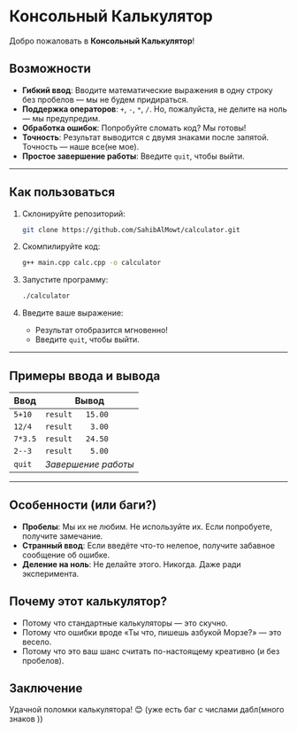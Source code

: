 # Консольный Калькулятор

Добро пожаловать в **Консольный Калькулятор**!   


##  Возможности

- **Гибкий ввод**: Вводите математические выражения в одну строку без пробелов — мы не будем придираться.  
- **Поддержка операторов**: `+`, `-`, `*`, `/`. Но, пожалуйста, не делите на ноль — мы предупредим.  
- **Обработка ошибок**: Попробуйте сломать код? Мы готовы!  
- **Точность**: Результат выводится с двумя знаками после запятой. Точность — наше все(не мое).  
- **Простое завершение работы**: Введите `quit`, чтобы выйти.  

---

##  Как пользоваться

1. Склонируйте репозиторий:  
   ```bash
   git clone https://github.com/SahibAlMowt/calculator.git
   ```

2. Скомпилируйте код:  
   ```bash
   g++ main.cpp calc.cpp -o calculator
   ```

3. Запустите программу:  
   ```bash
   ./calculator
   ```

4. Введите ваше выражение:  
   - Результат отобразится мгновенно!
   - Введите `quit`, чтобы выйти.  

---

## Примеры ввода и вывода

| Ввод         | Вывод             |
|--------------|--------------------|
| `5+10`       | `result   15.00`  |
| `12/4`       | `result    3.00`  |
| `7*3.5`      | `result   24.50`  |
| `2--3`     | `result    5.00`  |
| `quit`       | *Завершение работы* |

---

## Особенности (или баги?)

- **Пробелы**: Мы их не любим. Не используйте их. Если попробуете, получите замечание.  
- **Странный ввод**: Если введёте что-то нелепое, получите забавное сообщение об ошибке.  
- **Деление на ноль**: Не делайте этого. Никогда. Даже ради эксперимента.  


## Почему этот калькулятор?

- Потому что стандартные калькуляторы — это скучно.  
- Потому что ошибки вроде «Ты что, пишешь азбукой Морзе?» — это весело.  
- Потому что это ваш шанс считать по-настоящему креативно (и без пробелов).  

## Заключение
Удачной поломки калькулятора! 😊
(уже есть баг с числами дабл(много знаков ))

